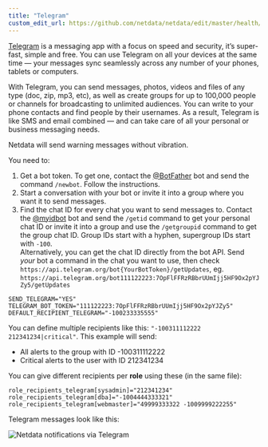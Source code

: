```yaml
---
title: "Telegram"
custom_edit_url: https://github.com/netdata/netdata/edit/master/health/notifications/telegram/README.md
---
```




[Telegram](https://telegram.org/) is a messaging app with a focus on speed and security, it’s super-fast, simple and free. You can use Telegram on all your devices at the same time — your messages sync seamlessly across any number of your phones, tablets or computers.

With Telegram, you can send messages, photos, videos and files of any type (doc, zip, mp3, etc), as well as create groups for up to 100,000 people or channels for broadcasting to unlimited audiences. You can write to your phone contacts and find people by their usernames. As a result, Telegram is like SMS and email combined — and can take care of all your personal or business messaging needs.

Netdata will send warning messages without vibration.

You need to:

1.  Get a bot token. To get one, contact the [@BotFather](https://t.me/BotFather) bot and send the command `/newbot`. Follow the instructions.
2.  Start a conversation with your bot or invite it into a group where you want it to send messages.
3.  Find the chat ID for every chat you want to send messages to. Contact the [@myidbot](https://t.me/myidbot) bot and send the `/getid` command to get your personal chat ID or invite it into a group and use the `/getgroupid` command to get the group chat ID. Group IDs start with a hyphen, supergroup IDs start with `-100`.  
    Alternatively, you can get the chat ID directly from the bot API. Send *your* bot a command in the chat you want to use, then check `https://api.telegram.org/bot{YourBotToken}/getUpdates`, eg.  `https://api.telegram.org/bot111122223:7OpFlFFRzRBbrUUmIjj5HF9Ox2pYJZy5/getUpdates`

```
SEND_TELEGRAM="YES"
TELEGRAM_BOT_TOKEN="111122223:7OpFlFFRzRBbrUUmIjj5HF9Ox2pYJZy5"
DEFAULT_RECIPIENT_TELEGRAM="-100233335555"
```

You can define multiple recipients like this: `"-100311112222 212341234|critical"`.
This example will send:

-   All alerts to the group with ID -100311112222
-   Critical alerts to the user with ID 212341234

You can give different recipients per **role** using these (in the same file):

```
role_recipients_telegram[sysadmin]="212341234"
role_recipients_telegram[dba]="-1004444333321"
role_recipients_telegram[webmaster]="49999333322 -1009999222255"
```

Telegram messages look like this:

![Netdata notifications via Telegram](https://user-images.githubusercontent.com/1153921/66612223-f07dfb80-eb75-11e9-976f-5734ffd93ecd.png)


